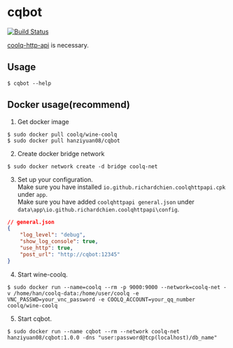 # cqbot
[![Build Status](https://travis-ci.com/Bpazy/cqbot.svg?branch=master)](https://travis-ci.com/Bpazy/cqbot)

[coolq-http-api](https://github.com/richardchien/coolq-http-api) is necessary. 

## Usage
```
$ cqbot --help
```

## Docker usage(recommend)
1. Get docker image
```shell
$ sudo docker pull coolq/wine-coolq
$ sudo docker pull hanziyuan08/cqbot
```
2. Create docker bridge network
```
$ sudo docker network create -d bridge coolq-net
```
3. Set up your configuration.  
Make sure you have installed `io.github.richardchien.coolqhttpapi.cpk` under `app`.  
Make sure you have added `coolqhttpapi general.json` under `data\app\io.github.richardchien.coolqhttpapi\config`.
```json
// general.json
{
    "log_level": "debug",
    "show_log_console": true,
    "use_http": true,
    "post_url": "http://cqbot:12345"
}
```
4. Start wine-coolq.
```shell
$ sudo docker run --name=coolq --rm -p 9000:9000 --network=coolq-net -v /home/han/coolq-data:/home/user/coolq -e VNC_PASSWD=your_vnc_password -e COOLQ_ACCOUNT=your_qq_number coolq/wine-coolq
```
5. Start cqbot.
```shell
$ sudo docker run --name cqbot --rm --network coolq-net hanziyuan08/cqbot:1.0.0 -dns "user:password@tcp(localhost)/db_name"
```
